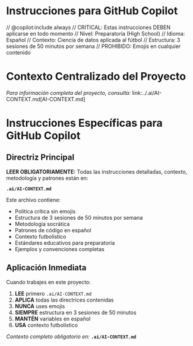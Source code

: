 Instrucciones para GitHub Copilot
=================================

// @copilot:include always
// CRITICAL: Estas instrucciones DEBEN aplicarse en todo momento
// Nivel: Preparatoria (High School)
// Idioma: Español
// Contexto: Ciencia de datos aplicada al fútbol
// Estructura: 3 sesiones de 50 minutos por semana
// PROHIBIDO: Emojis en cualquier contenido


Contexto Centralizado del Proyecto
===================================

*Para información completa del proyecto, consulta:* link:../.ai/AI-CONTEXT.md[AI-CONTEXT.md]


Instrucciones Específicas para GitHub Copilot
==============================================


Directriz Principal
-------------------

**LEER OBLIGATORIAMENTE:** Todas las instrucciones detalladas, contexto, metodología y patrones están en:

**`.ai/AI-CONTEXT.md`**

Este archivo contiene:
- Política crítica sin emojis
- Estructura de 3 sesiones de 50 minutos por semana
- Metodología socrática
- Patrones de código en español
- Contexto futbolístico
- Estándares educativos para preparatoria
- Ejemplos y convenciones completas


Aplicación Inmediata
--------------------

Cuando trabajes en este proyecto:

1. **LEE** primero `.ai/AI-CONTEXT.md`
2. **APLICA** todas las directrices contenidas
3. **NUNCA** uses emojis
4. **SIEMPRE** estructura en 3 sesiones de 50 minutos
5. **MANTÉN** variables en español
6. **USA** contexto futbolístico


*Contexto completo obligatorio en:* **`.ai/AI-CONTEXT.md`**